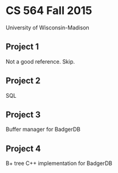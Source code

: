 # CS 564 Fall 2015

University of Wisconsin-Madison

## Project 1

Not a good reference. Skip.

## Project 2

SQL

## Project 3

Buffer manager for BadgerDB

## Project 4

B+ tree C++ implementation for BadgerDB
